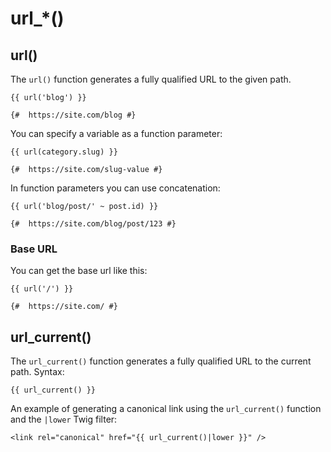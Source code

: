 # url_*()

## url()

The `url()` function generates a fully qualified URL to the given path.

```twig
{{ url('blog') }}

{#  https://site.com/blog #}
```

You can specify a variable as a function parameter:

```twig
{{ url(category.slug) }}

{#  https://site.com/slug-value #}
```

In function parameters you can use concatenation:

```twig
{{ url('blog/post/' ~ post.id) }}

{#  https://site.com/blog/post/123 #}
```

### Base URL

You can get the base url like this:

```twig
{{ url('/') }}

{#  https://site.com/ #}
```

## url_current()

The `url_current()` function generates a fully qualified URL to the current path. Syntax:

```twig
{{ url_current() }}
```

An example of generating a canonical link using the `url_current()` function and the `|lower` Twig filter:

```twig
<link rel="canonical" href="{{ url_current()|lower }}" />
```
